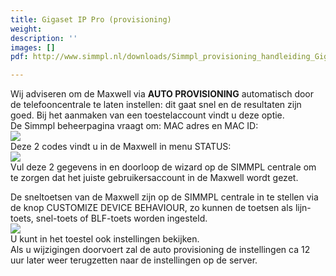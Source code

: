 ```yaml
---
title: Gigaset IP Pro (provisioning)
weight: 
description: ''
images: []
pdf: http://www.simmpl.nl/downloads/Simmpl_provisioning_handleiding_Gigaset-Pro_Maxwell.pdf

---
```

Wij adviseren om de Maxwell via **AUTO PROVISIONING** automatisch door de telefooncentrale te laten instellen: dit gaat snel en de resultaten zijn goed. Bij het aanmaken van een toestelaccount vindt u deze optie.  
De Simmpl beheerpagina vraagt om: MAC adres en MAC ID:  
![](https://res.cloudinary.com/callvoip/image/upload/v1565017233/gigaset-manual-20_rlrkf7.png)  
Deze 2 codes vindt u in de Maxwell in menu STATUS:  
![](https://res.cloudinary.com/callvoip/image/upload/v1565017281/gigaset-manual-21_cqyh8a.png)  
Vul deze 2 gegevens in en doorloop de wizard op de SIMMPL centrale om te zorgen dat het juiste gebruikersaccount in de Maxwell wordt gezet.

De sneltoetsen van de Maxwell zijn op de SIMMPL centrale in te stellen via de knop CUSTOMIZE DEVICE BEHAVIOUR, zo kunnen de toetsen als lijn-toets, snel-toets of BLF-toets worden ingesteld.  
![](https://res.cloudinary.com/callvoip/image/upload/v1565017776/gigaset-manual-28_dtfjni.png)  
U kunt in het toestel ook instellingen bekijken.  
Als u wijzigingen doorvoert zal de auto provisioning de instellingen ca 12 uur later weer terugzetten naar de instellingen op de server.